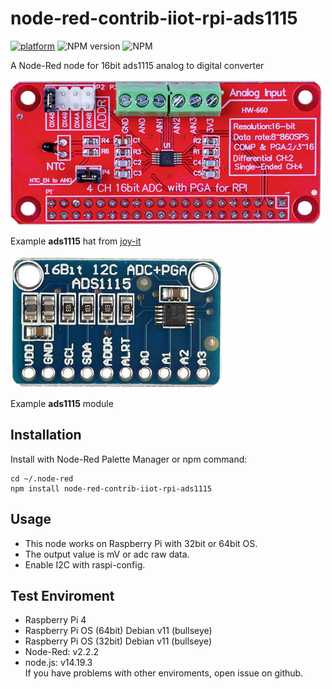 # node-red-contrib-iiot-rpi-ads1115

[![platform](https://img.shields.io/badge/platform-Node--RED-red)](https://nodered.org)
![NPM version](https://badge.fury.io/js/node-red-contrib-iiot-rpi-ads1115.svg)
![NPM](https://img.shields.io/npm/l/node-red-contrib-iiot-ads1115)

A Node-Red node for 16bit ads1115 analog to digital converter<br>

![image info](images/ads1115.png)

Example  **ads1115** hat from [joy-it](https://www.joy-it.net/en/products/RB-ADC01)

![image info](images/ads1115module.png)

Example **ads1115** module

## Installation
Install with Node-Red Palette Manager or npm command:
```
cd ~/.node-red
npm install node-red-contrib-iiot-rpi-ads1115
```

## Usage
- This node works on Raspberry Pi with 32bit or 64bit OS.
- The output value is mV or adc raw data.
- Enable I2C with raspi-config.

## Test Enviroment
- Raspberry Pi 4
- Raspberry Pi OS (64bit) Debian v11 (bullseye)
- Raspberry Pi OS (32bit) Debian v11 (bullseye)
- Node-Red: v2.2.2
- node.js: v14.19.3<br>
If you have problems with other enviroments, open issue on github.
